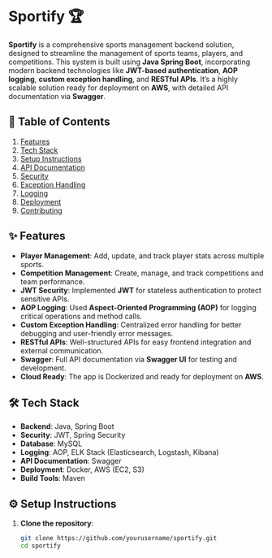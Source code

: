 # Sportify 🏆
**Sportify** is a comprehensive sports management backend solution, designed to streamline the management of sports teams, players, and competitions. This system is built using **Java Spring Boot**, incorporating modern backend technologies like **JWT-based authentication**, **AOP logging**, **custom exception handling**, and **RESTful APIs**. It’s a highly scalable solution ready for deployment on **AWS**, with detailed API documentation via **Swagger**.

## 📜 Table of Contents
1. [Features](#features)
2. [Tech Stack](#tech-stack)
3. [Setup Instructions](#setup-instructions)
4. [API Documentation](#api-documentation)
5. [Security](#security)
6. [Exception Handling](#exception-handling)
7. [Logging](#logging)
8. [Deployment](#deployment)
9. [Contributing](#contributing)

## ✨ Features
- **Player Management**: Add, update, and track player stats across multiple sports.
- **Competition Management**: Create, manage, and track competitions and team performance.
- **JWT Security**: Implemented **JWT** for stateless authentication to protect sensitive APIs.
- **AOP Logging**: Used **Aspect-Oriented Programming (AOP)** for logging critical operations and method calls.
- **Custom Exception Handling**: Centralized error handling for better debugging and user-friendly error messages.
- **RESTful APIs**: Well-structured APIs for easy frontend integration and external communication.
- **Swagger**: Full API documentation via **Swagger UI** for testing and development.
- **Cloud Ready**: The app is Dockerized and ready for deployment on **AWS**.

## 🛠 Tech Stack
- **Backend**: Java, Spring Boot
- **Security**: JWT, Spring Security
- **Database**: MySQL
- **Logging**: AOP, ELK Stack (Elasticsearch, Logstash, Kibana)
- **API Documentation**: Swagger
- **Deployment**: Docker, AWS (EC2, S3)
- **Build Tools**: Maven

## ⚙️ Setup Instructions
1. **Clone the repository**:
   ```bash
   git clone https://github.com/yourusername/sportify.git
   cd sportify
